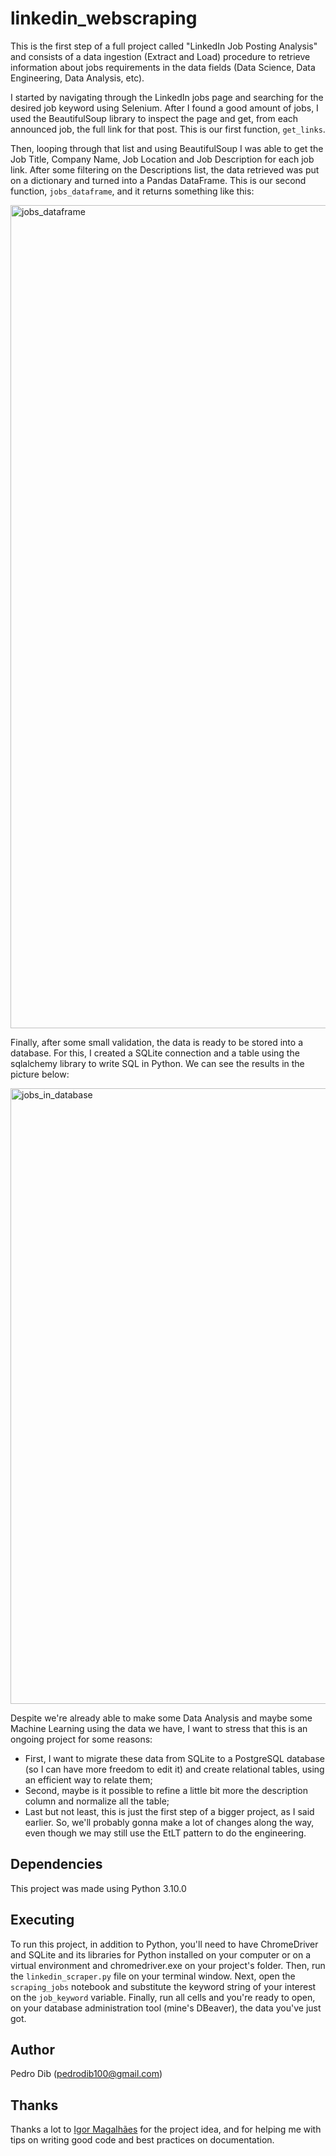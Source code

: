 # linkedin_webscraping

This is the first step of a full project called "LinkedIn Job Posting Analysis" and consists of a data ingestion (Extract and Load) procedure to retrieve information about jobs requirements in the data fields (Data Science, Data Engineering, Data Analysis, etc).

I started by navigating through the LinkedIn jobs page and searching for the desired job keyword using Selenium. After I found a good amount of jobs, I used the BeautifulSoup library to inspect the page and get, from each announced job, the full link for that post. This is our first function, <code>get_links</code>.

Then, looping through that list and using BeautifulSoup I was able to get the Job Title, Company Name, Job Location and Job Description for each job link. After some filtering on the Descriptions list, the data retrieved was put on a dictionary and turned into a Pandas DataFrame. This is our second function, <code>jobs_dataframe</code>, and it returns something like this:

<img width="1317" alt="jobs_dataframe" src="https://user-images.githubusercontent.com/79810760/150280045-99c27787-1aee-4f7e-aa55-f38c2f81f6e1.png">

Finally, after some small validation, the data is ready to be stored into a database. For this, I created a SQLite connection and a table using the sqlalchemy library to write SQL in Python. We can see the results in the picture below:

<img width="985" alt="jobs_in_database" src="https://user-images.githubusercontent.com/79810760/150281013-32e752cc-2353-43df-b653-e203fe044255.png">

Despite we're already able to make some Data Analysis and maybe some Machine Learning using the data we have, I want to stress that this is an ongoing project for some reasons:

- First, I want to migrate these data from SQLite to a PostgreSQL database (so I can have more freedom to edit it) and create relational tables, using an efficient way to relate them;
-  Second, maybe is it possible to refine a little bit more the description column and normalize all the table;
-  Last but not least, this is just the first step of a bigger project, as I said earlier. So, we'll probably gonna make a lot of changes along the way, even though we may still use the EtLT pattern to do the engineering.

## Dependencies
This project was made using Python 3.10.0

## Executing
To run this project, in addition to Python, you'll need to have ChromeDriver and SQLite and its libraries for Python installed on your computer or on a virtual environment and chromedriver.exe on your project's folder. Then, run the <code>linkedin_scraper.py</code> file on your terminal window. Next, open the <code>scraping_jobs</code> notebook and substitute the keyword string of your interest on the <code>job_keyword</code> variable. Finally, run all cells and you're ready to open, on your database administration tool (mine's DBeaver), the data you've just got.

## Author
Pedro Dib (pedrodib100@gmail.com)

## Thanks
Thanks a lot to [Igor Magalhães](https://github.com/igormagalhaesr) for the project idea, and for helping me with tips on writing good code and best practices on documentation.
